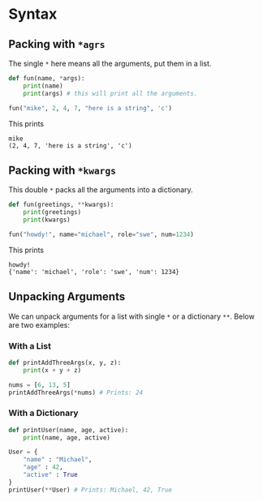 # Syntax

## Packing with `*agrs`
The single `*` here means all the arguments, put them in a list.

```py
def fun(name, *args):
    print(name)
    print(args) # this will print all the arguments.

fun("mike", 2, 4, 7, "here is a string", 'c')
```

This prints
```
mike
(2, 4, 7, 'here is a string', 'c')
```

## Packing with `*kwargs`
This double `*` packs all the arguments into a dictionary. 

```py
def fun(greetings, **kwargs):
    print(greetings)
    print(kwargs)

fun("howdy!", name="michael", role="swe", num=1234)
```

This prints 

```
howdy!
{'name': 'michael', 'role': 'swe', 'num': 1234}
```

## Unpacking Arguments
We can unpack arguments for a list with single `*` or a dictionary `**`.
Below are two examples:

### With a List
```py
def printAddThreeArgs(x, y, z):
    print(x + y + z)

nums = [6, 13, 5]
printAddThreeArgs(*nums) # Prints: 24
```

### With a Dictionary
```py
def printUser(name, age, active):
    print(name, age, active)

User = {
    "name" : "Michael",
    "age" : 42,
    "active" : True
}
printUser(**User) # Prints: Michael, 42, True
```

